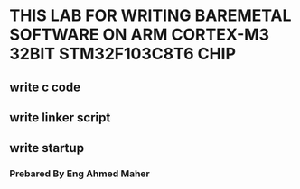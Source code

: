 # THIS LAB FOR WRITING BAREMETAL SOFTWARE ON ARM CORTEX-M3 32BIT  STM32F103C8T6 CHIP
## write  c code 
## write  linker script
## write  startup
### Prebared By Eng Ahmed Maher